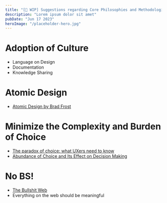 ```yaml
---
title: "[🚧 WIP] Suggestions regarding Core Philosophies and Methodologies"
description: "Lorem ipsum dolor sit amet"
pubDate: "Jun 17 2023"
heroImage: "/placeholder-hero.jpg"
---
```

# Adoption of Culture
- Language on Design
- Documentation
- Knowledge Sharing
# Atomic Design
- [Atomic Design by Brad Frost](https://bradfrost.com/blog/post/atomic-web-design/)
# Minimize the Complexity and Burden of Choice
- [The paradox of choice: what UXers need to know](https://uxplanet.org/the-paradox-of-choice-what-uxers-need-to-know-8df45346cd0a)
- [Abundance of Choice and Its Effect on Decision Making](https://www.uxmatters.com/mt/archives/2010/12/abundance-of-choice-and-its-effect-on-decision-making.php)
# No BS!
- [The Bullshit Web](https://pxlnv.com/blog/bullshit-web/)
- Everything on the web should be meaningful